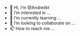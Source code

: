 - 👋 Hi, I’m @Andreilkt
- 👀 I’m interested in ...
- 🌱 I’m currently learning ...
- 💞️ I’m looking to collaborate on ...
- 📫 How to reach me ...

<!---
Andreilkt/Andreilkt is a ✨ special ✨ repository because its `README.md` (this file) appears on your GitHub profile.
You can click the Preview link to take a look at your changes.
--->
